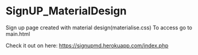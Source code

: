 # SignUP_MaterialDesign
Sign up page created with material design(materialise.css)
To access go to main.html

Check it out on here: https://signupmd.herokuapp.com/index.php
